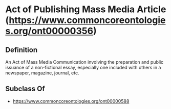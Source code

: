 # Act of Publishing Mass Media Article (https://www.commoncoreontologies.org/ont00000356)

## Definition
An Act of Mass Media Communication involving the preparation and public issuance of a non-fictional essay, especially one included with others in a newspaper, magazine, journal, etc.

## Subclass Of
- https://www.commoncoreontologies.org/ont00000588

